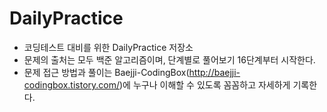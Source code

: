 # DailyPractice
* 코딩테스트 대비를 위한 DailyPractice 저장소
* 문제의 출처는 모두 백준 알고리즘이며, 단계별로 풀어보기 16단계부터 시작한다.
* 문제 접근 방법과 풀이는 Baejji-CodingBox(http://baejji-codingbox.tistory.com/)에 누구나 이해할 수 있도록 꼼꼼하고 자세하게 기록한다.
